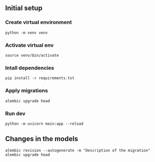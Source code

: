 ## Initial setup

### Create virtual environment
    python -m venv venv

### Activate virtual env
    source venv/bin/activate

### Intall dependencies
    pip install -r requirements.txt

### Apply migrations
    alembic upgrade head

### Run dev
    python -m uvicorn main:app --reload


## Changes in the models
    alembic revision --autogenerate -m "Description of the migration"
    alembic upgrade head
